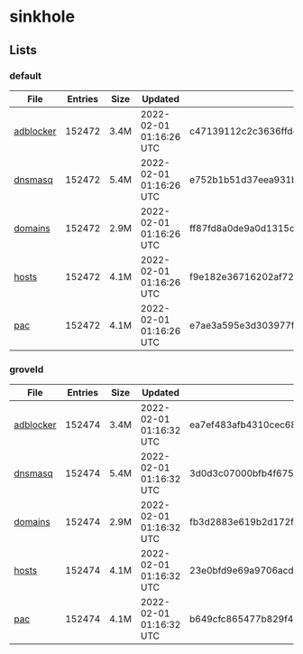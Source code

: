# sinkhole

## Lists

### default

|File|Entries|Size|Updated|Hash|
|-|-|-|-|-|
|[adblocker](https://raw.githubusercontent.com/groveld/sinkhole/lists/default/adblocker.txt)|152472|3.4M|2022-02-01 01:16:26 UTC|c47139112c2c3636ffde93e111d4f5086f772047d0c95d26d65821234e34cc5d|
|[dnsmasq](https://raw.githubusercontent.com/groveld/sinkhole/lists/default/dnsmasq.txt)|152472|5.4M|2022-02-01 01:16:26 UTC|e752b1b51d37eea931b1e64a6f74b7bb53171e1e9e7dcde8aae87d95dc1cbfac|
|[domains](https://raw.githubusercontent.com/groveld/sinkhole/lists/default/domains.txt)|152472|2.9M|2022-02-01 01:16:26 UTC|ff87fd8a0de9a0d1315ce41541b9913cae07b9fd121659f0e94c7d887acdfc09|
|[hosts](https://raw.githubusercontent.com/groveld/sinkhole/lists/default/hosts.txt)|152472|4.1M|2022-02-01 01:16:26 UTC|f9e182e36716202af72ced1f2ec9fb00f63bbe1b0936847f3b1e592fadea1d0d|
|[pac](https://raw.githubusercontent.com/groveld/sinkhole/lists/default/pac.txt)|152472|4.1M|2022-02-01 01:16:26 UTC|e7ae3a595e3d303977f9e1c4d0418a75b9dbc03fa0af8c65a54aeba3d25a33a2|

### groveld

|File|Entries|Size|Updated|Hash|
|-|-|-|-|-|
|[adblocker](https://raw.githubusercontent.com/groveld/sinkhole/lists/groveld/adblocker.txt)|152474|3.4M|2022-02-01 01:16:32 UTC|ea7ef483afb4310cec688e56e736b814b6477b80f4e983ed038f3c0b81ef82bf|
|[dnsmasq](https://raw.githubusercontent.com/groveld/sinkhole/lists/groveld/dnsmasq.txt)|152474|5.4M|2022-02-01 01:16:32 UTC|3d0d3c07000bfb4f6756a753857acc5c51b0ede91a9b9155a4d647065143c7ed|
|[domains](https://raw.githubusercontent.com/groveld/sinkhole/lists/groveld/domains.txt)|152474|2.9M|2022-02-01 01:16:32 UTC|fb3d2883e619b2d172f2dd6d1f2ad7b4e13123c4769961478d43ff6aef7e8b00|
|[hosts](https://raw.githubusercontent.com/groveld/sinkhole/lists/groveld/hosts.txt)|152474|4.1M|2022-02-01 01:16:32 UTC|23e0bfd9e69a9706acd781efbecd8ce9c871911980deb6260f70d67ca4e32c7d|
|[pac](https://raw.githubusercontent.com/groveld/sinkhole/lists/groveld/pac.txt)|152474|4.1M|2022-02-01 01:16:32 UTC|b649cfc865477b829f424a071ae1ca7d90de430c9db3605acc905f719cbe99a1|

